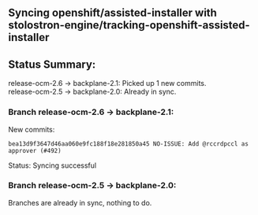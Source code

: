 ## Syncing openshift/assisted-installer with stolostron-engine/tracking-openshift-assisted-installer

## Status Summary:

release-ocm-2.6 -> backplane-2.1: Picked up 1 new commits.  
release-ocm-2.5 -> backplane-2.0: Already in sync.  

### Branch release-ocm-2.6 -> backplane-2.1:

New commits:

```
bea13d9f3647d46aa060e9fc188f18e281850a45 NO-ISSUE: Add @rccrdpccl as approver (#492)
```

Status: Syncing successful

### Branch release-ocm-2.5 -> backplane-2.0:

Branches are already in sync, nothing to do.
